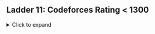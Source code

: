 ## Ladder 11: Codeforces Rating < 1300
<details>
<summary>Click to expand</summary>

| ID | Problem Name                                                                                                                                 | Online Judge | Difficulty Level |
|----|----------------------------------------------------------------------------------------------------------------------------------------------|--------------|------------------|
| 1  | [Young Physicist](https://github.com/MuhammedEdrees/aj02_ladder/blob/c646b0cef4c9994d47db735151ba71d357b94948/src/YoungPhysicist.kt)         | Codeforces   | 1                |
| 2  | [Beautiful Matrix](https://github.com/MuhammedEdrees/A2OJ-Ladder/blob/90c93feecae67e9ed1aa88f1ab7d599bf70c6e3d/src/BeatifulMatrix.kt)        | Codeforces   | 1                |
| 3  | [Queue at the School](https://github.com/MuhammedEdrees/A2OJ-Ladder/blob/0131e43c22a9b02f4211a066ca351fdea1e42a65/src/QueueAtTheSchool.kt)   | Codeforces   | 1                |
| 4  | [Borze](https://github.com/MuhammedEdrees/A2OJ-Ladder/blob/8fdbb0da5179ed154d531609c129eb6bad1c9642/src/Borze.kt)                            | Codeforces   | 1                |
| 5  | [Beautiful Year](https://github.com/MuhammedEdrees/A2OJ-Ladder/blob/8fdbb0da5179ed154d531609c129eb6bad1c9642/src/BeatifulYear.kt)            | Codeforces   | 1                |
| 6  | [Lights Out](https://github.com/MuhammedEdrees/A2OJ-Ladder/blob/8fdbb0da5179ed154d531609c129eb6bad1c9642/src/LightsOut.kt)                   | Codeforces   | 1                |
| 7  | [Word](https://github.com/MuhammedEdrees/A2OJ-Ladder/blob/8fdbb0da5179ed154d531609c129eb6bad1c9642/src/Word.kt)                              | Codeforces   | 1                |
| 8  | [Word Capitalization](https://github.com/MuhammedEdrees/A2OJ-Ladder/blob/46b6900f432e42831c7e9495ea57b5b47074e117/src/WordCapitalization.kt) | Codeforces   | 1                |
| 9  | [Lucky Number](https://github.com/MuhammedEdrees/A2OJ-Ladder/blob/46b6900f432e42831c7e9495ea57b5b47074e117/src/WordCapitalization.kt)        | Codeforces   | 1                |
| 10 | [Stones on The Table](https://github.com/MuhammedEdrees/A2OJ-Ladder/blob/46b6900f432e42831c7e9495ea57b5b47074e117/src/StonesOnTheTable.kt)   | Codeforces   | 1                |
| 25 | [Soft Drinking](https://github.com/MuhammedEdrees/A2OJ-Ladder/blob/4244c67e1cf8d6135d44dffd6ce1b41cc3826e49/src/SoftDrinking.kt)             | Codeforces   | 1                |
| 26 | [HQ9+](https://github.com/MuhammedEdrees/A2OJ-Ladder/blob/4244c67e1cf8d6135d44dffd6ce1b41cc3826e49/src/HQ9+.kt)                              | Codeforces   | 1                |
| 27 | [Petya and Strings](https://github.com/MuhammedEdrees/A2OJ-Ladder/blob/4244c67e1cf8d6135d44dffd6ce1b41cc3826e49/src/PetyaAndStrings.kt)      | Codeforces   | 1                |
| 28 | [Team](https://github.com/MuhammedEdrees/A2OJ-Ladder/blob/4244c67e1cf8d6135d44dffd6ce1b41cc3826e49/src/Team.kt)                              | Codeforces   | 1                |
| 29 | [Bit++](https://github.com/MuhammedEdrees/A2OJ-Ladder/blob/4244c67e1cf8d6135d44dffd6ce1b41cc3826e49/src/Bit++.kt)                            | Codeforces   | 1                |

</details>

